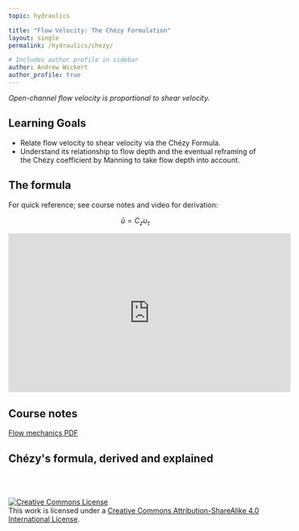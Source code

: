 ```yaml
---
topic: hydraulics

title: "Flow Velocity: The Chézy Formulation"
layout: single
permalink: /hydraulics/chezy/

# Includes author profile in sidebar
author: Andrew Wickert
author_profile: true
---
```


*Open-channel flow velocity is proportional to shear velocity.*

## Learning Goals

* Relate flow velocity to shear velocity via the Chézy Formula.
* Understand its relationship to flow depth and the eventual reframing of the Chézy coefficient by Manning to take flow depth into account.

## The formula

For quick reference; see course notes and video for derivation:

$$\bar{u} = C_z u_\tau$$

<iframe width="560" height="315" src="https://www.youtube.com/embed/hDRFisWC8Js" frameborder="0" allow="accelerometer; autoplay; clipboard-write; encrypted-media; gyroscope; picture-in-picture" allowfullscreen></iframe>

## Course notes

[Flow mechanics PDF](/assets/notes/05_Flow.pdf)

## Chézy's formula, derived and explained

<br/>
<br/>

<a rel="license" href="http://creativecommons.org/licenses/by-sa/4.0/"><img alt="Creative Commons License" style="border-width:0" src="https://i.creativecommons.org/l/by-sa/4.0/88x31.png" /></a><br />This work is licensed under a <a rel="license" href="http://creativecommons.org/licenses/by-sa/4.0/">Creative Commons Attribution-ShareAlike 4.0 International License</a>.
